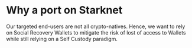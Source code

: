 # Why a port on Starknet

Our targeted end-users are not all crypto-natives. Hence, we want to rely on Social Recovery Wallets to mitigate the risk of lost of access to Wallets while still  relying on a Self Custody paradigm.



